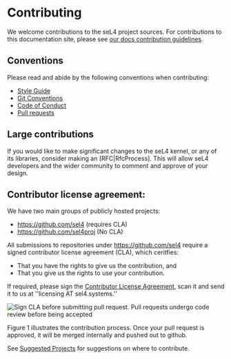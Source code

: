 ---
---
# Contributing

We welcome contributions to the seL4 project sources. For contributions to this documentation site,
please see [our docs contribution guidelines](DocsContributing).

## Conventions

Please read and abide by the following conventions when contributing:

- [Style Guide](StyleGuide)
- [Git Conventions](GitConventions)
- [Code of Conduct](Conduct)
- [Pull requests](CodeReview)

## Large contributions

If you would like to make significant changes to the seL4 kernel, or any of its libraries, consider making an [RFC|RfcProcess]. This will allow seL4 developers and the wider community to comment and approve of your design. 

## Contributor license agreement:

We have two main groups of publicly hosted projects:

- <https://github.com/sel4> (requires CLA)
- <https://github.com/sel4proj> (No CLA)

All submissions to repositories under <https://github.com/sel4> require
a signed contributor license agreement (CLA), which ceritfies:

- That you have the rights to give us the contribution, and
- That you give us the rights to use your contribution.

If required, please sign the
[Contributor License Agreement](https://sel4.systems/Community/Contributing/seL4-CLA.pdf), scan it and send it to us at ''licensing AT
sel4.systems.''

<img src="http://i.imgur.com/kuAok5A.png" alt="Sign CLA before submitting pull request.  Pull requests undergo code review before being accepted" />

Figure 1 illustrates the contribution process. Once your pull request is approved, it will be merged
internally and pushed out to github.

See [Suggested Projects](SuggestedProjects) for suggestions on where to contribute.
